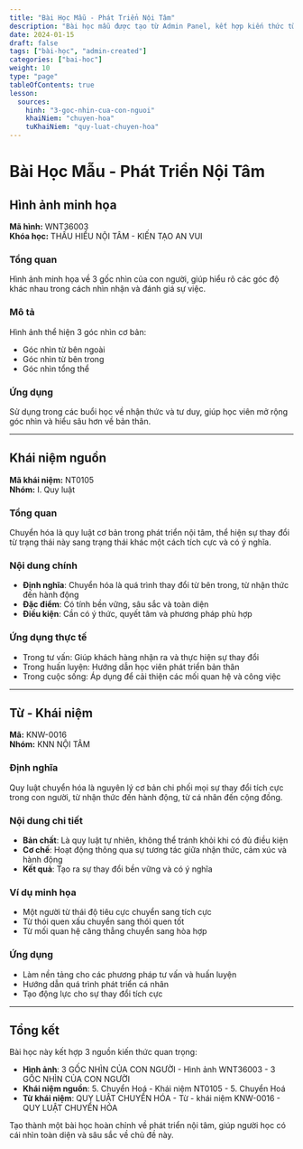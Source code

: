 ```yaml
---
title: "Bài Học Mẫu - Phát Triển Nội Tâm"
description: "Bài học mẫu được tạo từ Admin Panel, kết hợp kiến thức từ 3 nguồn"
date: 2024-01-15
draft: false
tags: ["bài-học", "admin-created"]
categories: ["bai-hoc"]
weight: 10
type: "page"
tableOfContents: true
lesson:
  sources:
    hinh: "3-goc-nhin-cua-con-nguoi"
    khaiNiem: "chuyen-hoa"
    tuKhaiNiem: "quy-luat-chuyen-hoa"
---
```


# Bài Học Mẫu - Phát Triển Nội Tâm

## Hình ảnh minh họa

**Mã hình:** WNT36003  
**Khóa học:** THẤU HIỂU NỘI TÂM - KIẾN TẠO AN VUI

### Tổng quan
Hình ảnh minh họa về 3 gốc nhìn của con người, giúp hiểu rõ các góc độ khác nhau trong cách nhìn nhận và đánh giá sự việc.

### Mô tả
Hình ảnh thể hiện 3 góc nhìn cơ bản:
- Góc nhìn từ bên ngoài
- Góc nhìn từ bên trong  
- Góc nhìn tổng thể

### Ứng dụng
Sử dụng trong các buổi học về nhận thức và tư duy, giúp học viên mở rộng góc nhìn và hiểu sâu hơn về bản thân.

---

## Khái niệm nguồn

**Mã khái niệm:** NT0105  
**Nhóm:** I. Quy luật

### Tổng quan
Chuyển hóa là quy luật cơ bản trong phát triển nội tâm, thể hiện sự thay đổi từ trạng thái này sang trạng thái khác một cách tích cực và có ý nghĩa.

### Nội dung chính
- **Định nghĩa**: Chuyển hóa là quá trình thay đổi từ bên trong, từ nhận thức đến hành động
- **Đặc điểm**: Có tính bền vững, sâu sắc và toàn diện
- **Điều kiện**: Cần có ý thức, quyết tâm và phương pháp phù hợp

### Ứng dụng thực tế
- Trong tư vấn: Giúp khách hàng nhận ra và thực hiện sự thay đổi
- Trong huấn luyện: Hướng dẫn học viên phát triển bản thân
- Trong cuộc sống: Áp dụng để cải thiện các mối quan hệ và công việc

---

## Từ - Khái niệm

**Mã:** KNW-0016  
**Nhóm:** KNN NỘI TÂM

### Định nghĩa
Quy luật chuyển hóa là nguyên lý cơ bản chi phối mọi sự thay đổi tích cực trong con người, từ nhận thức đến hành động, từ cá nhân đến cộng đồng.

### Nội dung chi tiết
- **Bản chất**: Là quy luật tự nhiên, không thể tránh khỏi khi có đủ điều kiện
- **Cơ chế**: Hoạt động thông qua sự tương tác giữa nhận thức, cảm xúc và hành động
- **Kết quả**: Tạo ra sự thay đổi bền vững và có ý nghĩa

### Ví dụ minh họa
- Một người từ thái độ tiêu cực chuyển sang tích cực
- Từ thói quen xấu chuyển sang thói quen tốt
- Từ mối quan hệ căng thẳng chuyển sang hòa hợp

### Ứng dụng
- Làm nền tảng cho các phương pháp tư vấn và huấn luyện
- Hướng dẫn quá trình phát triển cá nhân
- Tạo động lực cho sự thay đổi tích cực

---

## Tổng kết

Bài học này kết hợp 3 nguồn kiến thức quan trọng:
- **Hình ảnh**: 3 GỐC NHÌN CỦA CON NGƯỜI - Hình ảnh WNT36003 - 3 GỐC NHÌN CỦA CON NGƯỜI
- **Khái niệm nguồn**: 5. Chuyển Hoá - Khái niệm NT0105 - 5. Chuyển Hoá  
- **Từ khái niệm**: QUY LUẬT CHUYỂN HÓA - Từ - khái niệm KNW-0016 - QUY LUẬT CHUYỂN HÓA

Tạo thành một bài học hoàn chỉnh về phát triển nội tâm, giúp người học có cái nhìn toàn diện và sâu sắc về chủ đề này.
